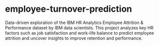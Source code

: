 # employee-turnover-prediction
Data-driven exploration of the IBM HR Analytics Employee Attrition &amp; Performance dataset by IBM data scientists. This project analyzes key HR factors such as job satisfaction and work-life balance to predict employee attrition and uncover insights to improve retention and performance.
